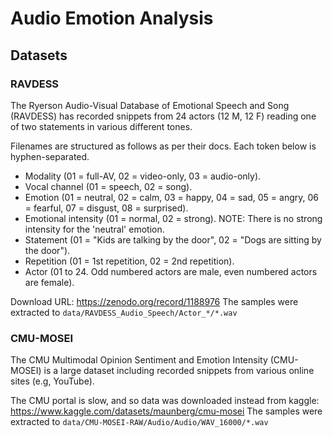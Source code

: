 # Audio Emotion Analysis

## Datasets

### RAVDESS
The Ryerson Audio-Visual Database of Emotional Speech and Song (RAVDESS) has recorded snippets
from 24 actors (12 M, 12 F) reading one of two statements in various different tones.

Filenames are structured as follows as per their docs. Each token below is hyphen-separated.
* Modality (01 = full-AV, 02 = video-only, 03 = audio-only).
* Vocal channel (01 = speech, 02 = song).
* Emotion (01 = neutral, 02 = calm, 03 = happy, 04 = sad, 05 = angry, 06 = fearful, 07 = disgust, 08 = surprised).
* Emotional intensity (01 = normal, 02 = strong). NOTE: There is no strong intensity for the 'neutral' emotion.
* Statement (01 = "Kids are talking by the door", 02 = "Dogs are sitting by the door").
* Repetition (01 = 1st repetition, 02 = 2nd repetition).
* Actor (01 to 24. Odd numbered actors are male, even numbered actors are female).

Download URL: https://zenodo.org/record/1188976
The samples were extracted to `data/RAVDESS_Audio_Speech/Actor_*/*.wav`

### CMU-MOSEI
The CMU Multimodal Opinion Sentiment and Emotion Intensity (CMU-MOSEI) is a large dataset including
recorded snippets from various online sites (e.g, YouTube).

The CMU portal is slow, and so data was downloaded instead from kaggle: https://www.kaggle.com/datasets/maunberg/cmu-mosei
The samples were extracted to `data/CMU-MOSEI-RAW/Audio/Audio/WAV_16000/*.wav`